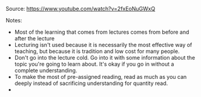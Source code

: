 
Source: https://www.youtube.com/watch?v=2fxEoNuGWxQ

Notes: 
- Most of the learning that comes from lectures comes from before and after the lecture 
- Lecturing isn't used because it is necessarily the most effective way of teaching, but because it is tradition and low cost for many people.
- Don't go into the lecture cold. Go into it with some information about the topic you're going to learn about. It's okay if you go in without a complete understanding.
- To make the most of pre-assigned reading, read as much as you can deeply instead of sacrificing understanding for quantity read. 
- 